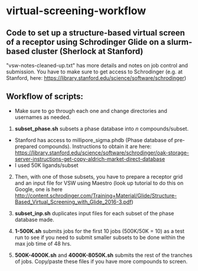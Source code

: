 # virtual-screening-workflow
## Code to set up a structure-based virtual screen of a receptor using Schrodinger Glide on a slurm-based cluster (Sherlock at Stanford)
"vsw-notes-cleaned-up.txt" has more details and notes on job control and submission. 
You have to make sure to get access to Schrodinger (e.g. at Stanford, here: https://library.stanford.edu/science/software/schrodinger)

## Workflow of scripts:
* Make sure to go through each one and change directories and usernames as needed. 

1. __subset_phase.sh__ subsets a phase database into _n_ compounds/subset. 
* Stanford has access to millipore_sigma.phdb (Phase database of pre-prepared compounds). Instructions to obtain it are here: https://library.stanford.edu/science/software/schrodinger/oak-storage-server-instructions-get-copy-aldrich-market-direct-database 
* I used 50K ligands/subset 

2. Then, with one of those subsets, you have to prepare a receptor grid and an input file for VSW using Maestro (look up tutorial to do this on Google, one is here http://content.schrodinger.com/Training+Material/Glide/Structure-Based_Virtual_Screening_with_Glide_2016-3.pdf) 

3. __subset_inp.sh__ duplicates input files for each subset of the phase database made. 

4. __1-500K.sh__ submits jobs for the first 10 jobs (500K/50K = 10) as a test run to see if you need to submit smaller subsets to be done within the max job time of 48 hrs. 

5. __500K-4000K.sh__ and __4000K-8050K.sh__ submits the rest of the tranches of jobs. Copy/paste these files if you have more compounds to screen. 

